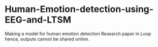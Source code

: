 # Human-Emotion-detection-using-EEG-and-LTSM
Making a model for human emotion detection
Research paper in Loop hence, outputs cannot be shared online.
